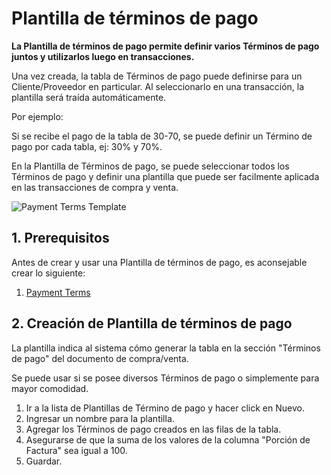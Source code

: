 <!-- add-breadcrumbs -->
# Plantilla de términos de pago

**La Plantilla de términos de pago permite definir varios Términos de pago juntos y utilizarlos luego en transacciones.**

Una vez creada, la tabla de Términos de pago puede definirse para un Cliente/Proveedor en particular. Al seleccionarlo en una transacción, la plantilla será traída automáticamente. 

Por ejemplo:

Si se recibe el pago de la tabla de 30-70, se puede definir un Término de pago por cada tabla, ej: 30% y 70%.

En la Plantilla de Términos de pago, se puede seleccionar todos los Términos de pago y definir una plantilla que puede ser facilmente aplicada en las transacciones de compra y venta.

![Payment Terms Template](/docs/assets/img/accounts/payment-terms-template.png)

## 1. Prerequisitos
Antes de crear y usar una Plantilla de términos de pago, es aconsejable crear lo siguiente:

1. [Payment Terms](/docs/user/manual/en/accounts/payment-terms)

## 2. Creación de Plantilla de términos de pago
La plantilla indica al sistema cómo generar la tabla en la sección "Términos de pago" del documento de compra/venta.

Se puede usar si se posee diversos Términos de pago o simplemente para mayor comodidad.

1. Ir a la lista de Plantillas de Término de pago y hacer click en Nuevo.
1. Ingresar un nombre para la plantilla.
1. Agregar los Términos de pago creados en las filas de la tabla.
1. Asegurarse de que la suma de los valores de la columna "Porción de Factura" sea igual a 100.
1. Guardar.
